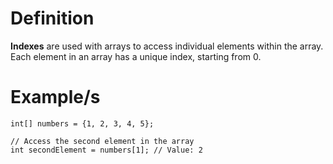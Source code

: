 # Definition

**Indexes** are used with arrays to access individual elements within the array. Each element in an array has a unique index, starting from 0.
# Example/s

```
int[] numbers = {1, 2, 3, 4, 5};

// Access the second element in the array
int secondElement = numbers[1]; // Value: 2
```

